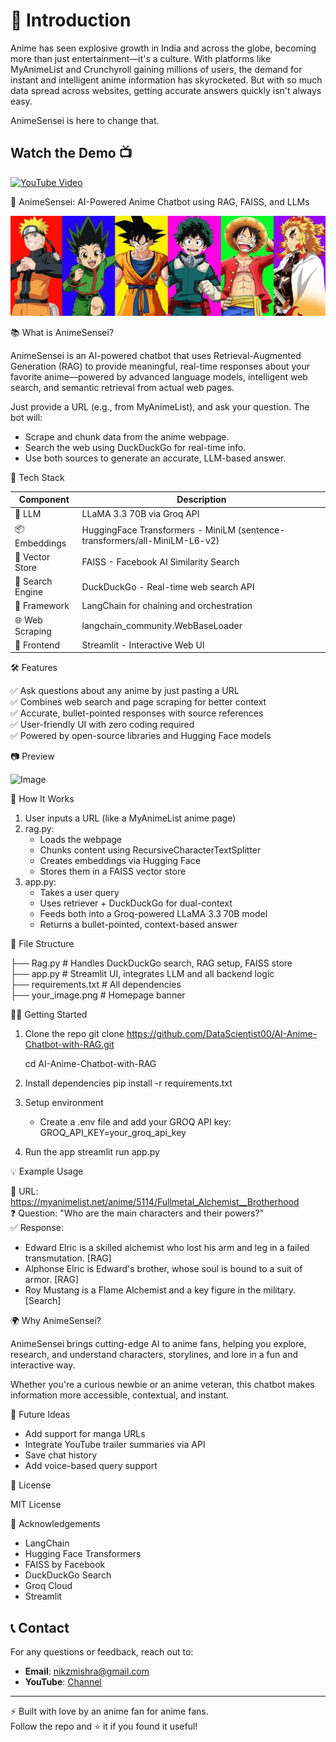 
# 🌸 Introduction

Anime has seen explosive growth in India and across the globe, becoming more than just entertainment—it's a culture. With platforms like MyAnimeList and Crunchyroll gaining millions of users, the demand for instant and intelligent anime information has skyrocketed. But with so much data spread across websites, getting accurate answers quickly isn't always easy.

AnimeSensei is here to change that.

## Watch the Demo 📺
[![YouTube Video](https://img.shields.io/badge/YouTube-Watch%20Video-red?logo=youtube&logoColor=white&style=for-the-badge)](https://youtu.be/iOMw1ATTVio)

🤖 AnimeSensei: AI-Powered Anime Chatbot using RAG, FAISS, and LLMs

![Banner](your_image.png)

📚 What is AnimeSensei?

AnimeSensei is an AI-powered chatbot that uses Retrieval-Augmented Generation (RAG) to provide meaningful, real-time responses about your favorite anime—powered by advanced language models, intelligent web search, and semantic retrieval from actual web pages.

Just provide a URL (e.g., from MyAnimeList), and ask your question. The bot will:
- Scrape and chunk data from the anime webpage.
- Search the web using DuckDuckGo for real-time info.
- Use both sources to generate an accurate, LLM-based answer.

🚀 Tech Stack

| Component              | Description                                                                 |
|------------------------|-----------------------------------------------------------------------------|
| 🧠 LLM                 | LLaMA 3.3 70B via Groq API                                                   |
| 📦 Embeddings          | HuggingFace Transformers - MiniLM (sentence-transformers/all-MiniLM-L6-v2) |
| 🧩 Vector Store        | FAISS - Facebook AI Similarity Search                                       |
| 🔎 Search Engine       | DuckDuckGo - Real-time web search API                                       |
| 🧱 Framework           | LangChain for chaining and orchestration                                   |
| 🌐 Web Scraping        | langchain_community.WebBaseLoader                                           |
| 🎨 Frontend            | Streamlit - Interactive Web UI                                              |

🛠️ Features

✅ Ask questions about any anime by just pasting a URL  
✅ Combines web search and page scraping for better context  
✅ Accurate, bullet-pointed responses with source references  
✅ User-friendly UI with zero coding required  
✅ Powered by open-source libraries and Hugging Face models  

📷 Preview

![Image](https://github.com/user-attachments/assets/97e77384-acb2-4a3e-b7b5-d8fcf6bca803)

🧪 How It Works

1. User inputs a URL (like a MyAnimeList anime page)
2. rag.py:
   - Loads the webpage
   - Chunks content using RecursiveCharacterTextSplitter
   - Creates embeddings via Hugging Face
   - Stores them in a FAISS vector store
3. app.py:
   - Takes a user query
   - Uses retriever + DuckDuckGo for dual-context
   - Feeds both into a Groq-powered LLaMA 3.3 70B model
   - Returns a bullet-pointed, context-based answer

📂 File Structure

├── Rag.py                # Handles DuckDuckGo search, RAG setup, FAISS store  
├── app.py                # Streamlit UI, integrates LLM and all backend logic  
├── requirements.txt      # All dependencies  
├── your_image.png        # Homepage banner

🧑‍💻 Getting Started

1. Clone the repo
   git clone https://github.com/DataScientist00/AI-Anime-Chatbot-with-RAG.git
   
   cd AI-Anime-Chatbot-with-RAG

3. Install dependencies
   pip install -r requirements.txt

4. Setup environment
   - Create a .env file and add your GROQ API key:
     GROQ_API_KEY=your_groq_api_key

5. Run the app
   streamlit run app.py

💡 Example Usage

🔗 URL: https://myanimelist.net/anime/5114/Fullmetal_Alchemist__Brotherhood  
❓ Question: "Who are the main characters and their powers?"  
✅ Response:
- Edward Elric is a skilled alchemist who lost his arm and leg in a failed transmutation. [RAG]
- Alphonse Elric is Edward's brother, whose soul is bound to a suit of armor. [RAG]
- Roy Mustang is a Flame Alchemist and a key figure in the military. [Search]

🌍 Why AnimeSensei?

AnimeSensei brings cutting-edge AI to anime fans, helping you explore, research, and understand characters, storylines, and lore in a fun and interactive way.

Whether you're a curious newbie or an anime veteran, this chatbot makes information more accessible, contextual, and instant.

🧠 Future Ideas

- Add support for manga URLs
- Integrate YouTube trailer summaries via API
- Save chat history
- Add voice-based query support

🧾 License

MIT License

🙌 Acknowledgements

- LangChain
- Hugging Face Transformers
- FAISS by Facebook
- DuckDuckGo Search
- Groq Cloud
- Streamlit

## 📞 Contact
For any questions or feedback, reach out to:
- **Email**: nikzmishra@gmail.com
- **YouTube**: [Channel](https://www.youtube.com/@DataScienceSensei/videos)

---

⚡️ Built with love by an anime fan for anime fans.  
Follow the repo and ⭐ it if you found it useful!
